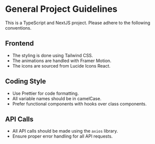 # General Project Guidelines

This is a TypeScript and NextJS project. Please adhere to the following conventions.

## Frontend

- The styling is done using Tailwind CSS.
- The animations are handled with Framer Motion.
- The icons are sourced from Lucide Icons React.

## Coding Style

- Use Prettier for code formatting.
- All variable names should be in camelCase.
- Prefer functional components with hooks over class components.

## API Calls

- All API calls should be made using the `axios` library.
- Ensure proper error handling for all API requests.
